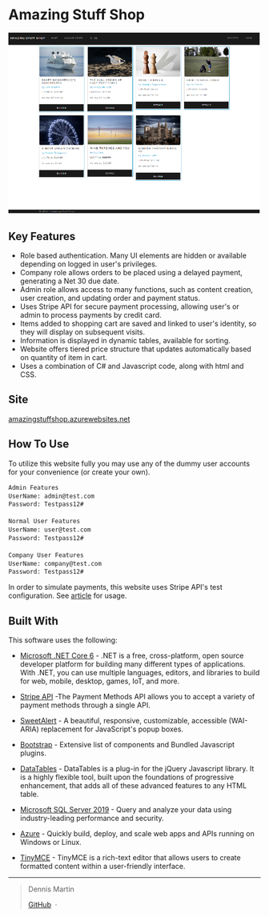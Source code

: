 #                                          Amazing Stuff Shop




![screenshot](https://github.com/denniseugenemartin/AmazingStuffShop/blob/main/screenshot1.png)

## Key Features

* Role based authentication. Many UI elements are hidden or available depending on logged in user's privileges. 
* Company role allows orders to be placed using a delayed payment, generating a Net 30 due date.
* Admin role allows access to many functions, such as content creation, user creation, and updating order and payment status.
* Uses Stripe API for secure payment processing, allowing user's or admin to process payments by credit card.
* Items added to shopping cart are saved and linked to user's identity, so they will display on subsequent visits.
* Information is displayed in dynamic tables, available for sorting.
* Website offers tiered price structure that updates automatically based on quantity of item in cart.
* Uses a combination of C# and Javascript code, along with html and CSS.

## Site

[amazingstuffshop.azurewebsites.net](https://amazingstuffshop.azurewebsites.net/)

## How To Use

To utilize this website fully you may use any of the dummy user accounts for your convenience (or create your own).

```bash
Admin Features
UserName: admin@test.com
Password: Testpass12#

Normal User Features
UserName: user@test.com
Password: Testpass12#

Company User Features
UserName: company@test.com
Password: Testpass12#
```

In order to simulate payments, this website uses Stripe API's test configuration. See [article](https://stripe.com/docs/testing) for usage.

## Built With

This software uses the following:

- [Microsoft .NET Core 6](https://learn.microsoft.com/en-us/aspnet/core/?view=aspnetcore-6.0) - .NET is a free, cross-platform, open source developer platform for building many different types of applications. With .NET, you can use multiple languages, editors, and libraries to build for web, mobile, desktop, games, IoT, and more.

- [Stripe API](https://stripe.com/docs) -The Payment Methods API allows you to accept a variety of payment methods through a single API.   

- [SweetAlert](https://sweetalert2.github.io/#examples) - A beautiful, responsive, customizable, accessible (WAI-ARIA) replacement for JavaScript's popup boxes.

- [Bootstrap](http://getbootstrap.com/) - Extensive list of components and  Bundled Javascript plugins.

- [DataTables](https://datatables.net/manual/index) - DataTables is a plug-in for the jQuery Javascript library. It is a  highly flexible tool, built upon the foundations of progressive  enhancement, that adds all of these advanced features to any HTML table.

- [Microsoft SQL Server 2019](https://www.microsoft.com/en-us/sql-server/sql-server-2019) - Query and analyze your data using industry-leading performance and security.

- [Azure](https://azure.microsoft.com/en-us/products/app-service/#overview) - Quickly build, deploy, and scale web apps and APIs running on Windows or Linux. 

- [TinyMCE](https://www.tiny.cloud/docs/tinymce/6/) - TinyMCE is a rich-text editor that allows users to create formatted content within a user-friendly interface.

---

> Dennis Martin
>
> [GitHub](https://github.com/denniseugenemartin/) &nbsp;&middot;&nbsp; 
